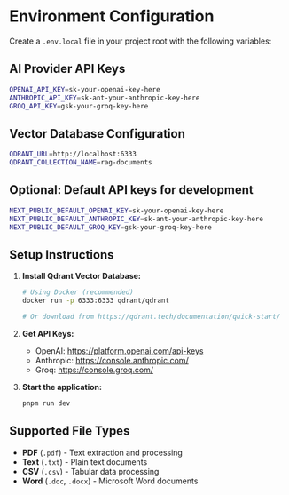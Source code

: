 # Environment Configuration

Create a `.env.local` file in your project root with the following variables:

## AI Provider API Keys

```bash
OPENAI_API_KEY=sk-your-openai-key-here
ANTHROPIC_API_KEY=sk-ant-your-anthropic-key-here
GROQ_API_KEY=gsk-your-groq-key-here
```

## Vector Database Configuration

```bash
QDRANT_URL=http://localhost:6333
QDRANT_COLLECTION_NAME=rag-documents
```

## Optional: Default API keys for development

```bash
NEXT_PUBLIC_DEFAULT_OPENAI_KEY=sk-your-openai-key-here
NEXT_PUBLIC_DEFAULT_ANTHROPIC_KEY=sk-ant-your-anthropic-key-here
NEXT_PUBLIC_DEFAULT_GROQ_KEY=gsk-your-groq-key-here
```

## Setup Instructions

1. **Install Qdrant Vector Database:**

   ```bash
   # Using Docker (recommended)
   docker run -p 6333:6333 qdrant/qdrant

   # Or download from https://qdrant.tech/documentation/quick-start/
   ```

2. **Get API Keys:**

   - OpenAI: https://platform.openai.com/api-keys
   - Anthropic: https://console.anthropic.com/
   - Groq: https://console.groq.com/

3. **Start the application:**
   ```bash
   pnpm run dev
   ```

## Supported File Types

- **PDF** (`.pdf`) - Text extraction and processing
- **Text** (`.txt`) - Plain text documents
- **CSV** (`.csv`) - Tabular data processing
- **Word** (`.doc`, `.docx`) - Microsoft Word documents
